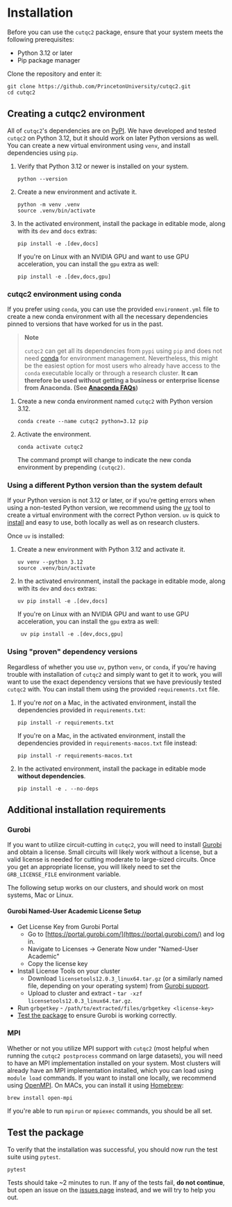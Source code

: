 # Installation

Before you can use the `cutqc2` package, ensure that your system meets the following prerequisites:

- Python 3.12 or later
- Pip package manager

Clone the repository and enter it:
   ```
   git clone https://github.com/PrincetonUniversity/cutqc2.git
   cd cutqc2
   ```

## Creating a cutqc2 environment

All of `cutqc2`'s dependencies are on [PyPI](https://pypi.org/). We have developed and tested `cutqc2` on Python 3.12, but it should work on later Python versions as well.
You can create a new virtual environment using `venv`, and install dependencies using `pip`.

1. Verify that Python 3.12 or newer is installed on your system.
   ```
   python --version
   ```

2. Create a new environment and activate it.
   ```
   python -m venv .venv
   source .venv/bin/activate
   ```

3. In the activated environment, install the package in editable mode, along with its `dev` and `docs` extras:
    ```
    pip install -e .[dev,docs]
    ```
   
   If you're on Linux with an NVIDIA GPU and want to use GPU acceleration, you can install the `gpu` extra as well:
    ```
    pip install -e .[dev,docs,gpu]
    ```

### cutqc2 environment using conda

If you prefer using `conda`, you can use the provided `environment.yml` file to create a new conda environment with all the necessary dependencies pinned to versions that have worked for us in the past.
> **Note**
>
> `cutqc2` can get all its dependencies from `pypi` using `pip` and does not need [conda](https://docs.anaconda.com/miniconda/) for environment management.
Nevertheless, this might be the easiest option for most users who already have access to the `conda` executable locally or through a research cluster.
**It can therefore be used without getting a business or enterprise license from Anaconda. (See [Anaconda FAQs](https://www.anaconda.com/pricing/terms-of-service-faqs))**

1. Create a new conda environment named `cutqc2` with Python version 3.12.
   ```
   conda create --name cutqc2 python=3.12 pip
   ```

2. Activate the environment.
   ```
   conda activate cutqc2
   ```
   The command prompt will change to indicate the new conda environment by prepending `(cutqc2)`.


### Using a different Python version than the system default

If your Python version is not 3.12 or later, or if you're getting errors when using a non-tested Python version, we recommend using the [uv](https://github.com/astral-sh/uv) tool to create a virtual environment with the correct Python version.
`uv` is quick to [install](https://github.com/astral-sh/uv?tab=readme-ov-file#installation) and easy to use, both locally as well as on research clusters.

Once `uv` is installed:

1. Create a new environment with Python 3.12 and activate it.
   ```
   uv venv --python 3.12
   source .venv/bin/activate
   ```

2. In the activated environment, install the package in editable mode, along with its `dev` and `docs` extras:
    ```
    uv pip install -e .[dev,docs]
    ```

    If you're on Linux with an NVIDIA GPU and want to use GPU acceleration, you can install the `gpu` extra as well:
   ```
    uv pip install -e .[dev,docs,gpu]
    ```

### Using "proven" dependency versions

Regardless of whether you use `uv`, python `venv`, or `conda`, if you're having trouble with installation of `cutqc2` and simply want to get it to work, 
you will want to use the exact dependency versions that we have previously tested `cutqc2` with. You can install them using the provided `requirements.txt` file.

1. If you're *not* on a Mac, in the activated environment, install the dependencies provided in `requirements.txt`:
    ```
    pip install -r requirements.txt
    ```
   
   If you're on a Mac, in the activated environment, install the dependencies provided in  `requirements-macos.txt` file instead:
    ```
    pip install -r requirements-macos.txt
    ```
   
2. In the activated environment, install the package in editable mode **without dependencies**.
    ```
    pip install -e . --no-deps
    ```

## Additional installation requirements

### Gurobi

If you want to utilize circuit-cutting in `cutqc2`, you will need to install [Gurobi](https://www.gurobi.com/solutions/licensing/) and obtain a license.
Small circuits will likely work without a license, but a valid license is needed for cutting moderate to large-sized circuits. Once you get an appropriate
license, you will likely need to set the `GRB_LICENSE_FILE` environment variable.

The following setup works on our clusters, and should work on most systems, Mac or Linux.

#### Gurobi Named-User Academic License Setup

  - Get License Key from Gurobi Portal
    - Go to [https://portal.gurobi.com/](https://portal.gurobi.com/) and log in.
    - Navigate to Licenses → Generate Now under "Named-User Academic"
    - Copy the license key
  - Install License Tools on your cluster
    - Download `licensetools12.0.3_linux64.tar.gz` (or a similarly named file, depending on your operating system) from [Gurobi support](https://support.gurobi.com/hc/en-us/articles/360059842732-How-do-I-set-up-a-license-without-installing-the-full-Gurobi-package).
    - Upload to cluster and extract - `tar -xzf licensetools12.0.3_linux64.tar.gz`.
  - Run `grbgetkey` - `/path/to/extracted/files/grbgetkey <license-key>`
  - [Test the package](#test-the-package) to ensure Gurobi is working correctly.

### MPI

Whether or not you utilize MPI support with `cutqc2` (most helpful when running the `cutqc2 postprocess` command on large datasets), you will need to have an MPI implementation installed on your system.
Most clusters will already have an MPI implementation installed, which you can load using `module load` commands. If you want to install one locally, we recommend using [OpenMPI](https://www.open-mpi.org/).
On MACs, you can install it using [Homebrew](https://brew.sh/):
```
brew install open-mpi
```

If you're able to run `mpirun` or `mpiexec` commands, you should be all set.

## Test the package

To verify that the installation was successful, you should now run the test suite using `pytest`.
   ```
   pytest
   ```

   Tests should take ~2 minutes to run. If any of the tests fail, **do not continue**, but open an issue on the [issues page](https://github.com/PrincetonUniversity/cutqc2/issues) instead, and we will try to help you out.